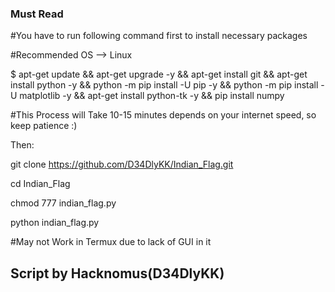 ### Must Read

#You have to run following command first to install necessary packages

#Recommended OS --> Linux

$ apt-get update && apt-get upgrade -y && apt-get install git && apt-get install python -y && python -m pip install -U pip -y && python -m pip install -U matplotlib -y && apt-get install python-tk -y && pip install numpy

#This Process will Take 10-15 minutes depends on your internet speed, so keep patience :)

Then:

git clone https://github.com/D34DlyKK/Indian_Flag.git

cd Indian_Flag

chmod 777 indian_flag.py

python indian_flag.py

#May not Work in Termux due to lack of GUI in it

## Script by Hacknomus(D34DlyKK)
